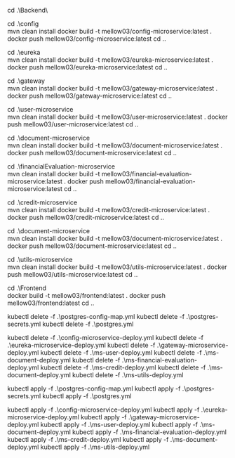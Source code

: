 <!-- Backend -->
cd .\Backend\

cd .\config\
mvn clean install
docker build -t mellow03/config-microservice:latest .
docker push mellow03/config-microservice:latest
cd ..

cd .\eureka\
mvn clean install
docker build -t mellow03/eureka-microservice:latest .
docker push mellow03/eureka-microservice:latest
cd ..

cd .\gateway\
mvn clean install
docker build -t mellow03/gateway-microservice:latest .
docker push mellow03/gateway-microservice:latest
cd ..

cd .\user-microservice\
mvn clean install
docker build -t mellow03/user-microservice:latest .
docker push mellow03/user-microservice:latest
cd ..

cd .\document-microservice\
mvn clean install
docker build -t mellow03/document-microservice:latest .
docker push mellow03/document-microservice:latest
cd ..

cd .\financialEvaluation-microservice\
mvn clean install
docker build -t mellow03/financial-evaluation-microservice:latest .
docker push mellow03/financial-evaluation-microservice:latest
cd ..

cd .\credit-microservice\
mvn clean install
docker build -t mellow03/credit-microservice:latest .
docker push mellow03/credit-microservice:latest
cd ..

cd .\document-microservice\
mvn clean install
docker build -t mellow03/document-microservice:latest .
docker push mellow03/document-microservice:latest
cd ..

cd .\utils-microservice\
mvn clean install
docker build -t mellow03/utils-microservice:latest .
docker push mellow03/utils-microservice:latest
cd ..

<!-- Frontend -->
cd .\Frontend\
docker build -t mellow03/frontend:latest .
docker push mellow03/frontend:latest
cd ..


<!-- Kubernetes -->
<!-- DB -->
kubectl delete -f .\postgres-config-map.yml
kubectl delete -f .\postgres-secrets.yml 
kubectl delete -f .\postgres.yml

kubectl delete -f .\config-microservice-deploy.yml
kubectl delete -f .\eureka-microservice-deploy.yml
kubectl delete -f .\gateway-microservice-deploy.yml
kubectl delete -f .\ms-user-deploy.yml
kubectl delete -f .\ms-document-deploy.yml
kubectl delete -f .\ms-financial-evaluation-deploy.yml
kubectl delete -f .\ms-credit-deploy.yml
kubectl delete -f .\ms-document-deploy.yml
kubectl delete -f .\ms-utils-deploy.yml

<!-- Deployment -->
<!-- DB -->
kubectl apply -f .\postgres-config-map.yml
kubectl apply -f .\postgres-secrets.yml
kubectl apply -f .\postgres.yml

kubectl apply -f .\config-microservice-deploy.yml
kubectl apply -f .\eureka-microservice-deploy.yml
kubectl apply -f .\gateway-microservice-deploy.yml
kubectl apply -f .\ms-user-deploy.yml
kubectl apply -f .\ms-document-deploy.yml
kubectl apply -f .\ms-financial-evaluation-deploy.yml
kubectl apply -f .\ms-credit-deploy.yml
kubectl apply -f .\ms-document-deploy.yml
kubectl apply -f .\ms-utils-deploy.yml
